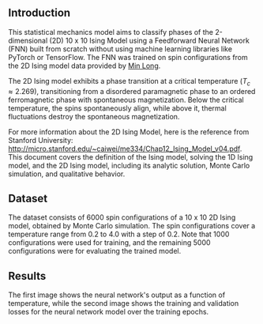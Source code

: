 ## Introduction
This statistical mechanics model aims to classify phases of the 2-dimensional (2D) 10 x 10 Ising Model using a Feedforward Neural Network (FNN) built from scratch without using machine learning libraries like PyTorch or TensorFlow. The FNN was trained on spin configurations from the 2D Ising model data provided by [Min Long](https://github.com/DavidGoing). 

The 2D Ising model exhibits a phase transition at a critical temperature ($T_c ≈ 2.269$), transitioning from a disordered paramagnetic phase to an ordered ferromagnetic phase with spontaneous magnetization. Below the critical temperature, the spins spontaneously align, while above it, thermal fluctuations destroy the spontaneous magnetization.

For more information about the 2D Ising Model, here is the reference from Stanford University: http://micro.stanford.edu/~caiwei/me334/Chap12_Ising_Model_v04.pdf. This document covers the definition of the Ising model, solving the 1D Ising model, and the 2D Ising model, including its analytic solution, Monte Carlo simulation, and qualitative behavior.

## Dataset
The dataset consists of 6000 spin configurations of a 10 x 10 2D Ising model, obtained by Monte Carlo simulation. The spin configurations cover a temperature range from 0.2 to 4.0 with a step of 0.2. Note that 1000 configurations were used for training, and the remaining 5000 configurations were for evaluating the trained model.

## Results
The first image shows the neural network's output as a function of temperature, while the second image shows the training and validation losses for the neural network model over the training epochs.
